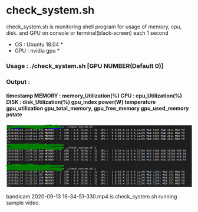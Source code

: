 # check_system.sh
check_system.sh is monitoring shell program for usage of memory, cpu, disk. and GPU on console or terminal(black-screen) each 1 second
* OS : Ubuntu 18.04 *
* GPU : nvidia gpu *
 

### Usage  : ./check_system.sh [GPU NUMBER(Default 0)]
### Output :
#### timestamp MEMORY : memory_Utilization(%) CPU : cpu_Utilization(%) DISK : disk_Utilization(%) gpu_index power(W) temperature gpu_utilization gpu_total_memory, gpu_free_memory gpu_used_memory pstate
![Running screen](./check_system_v0.1.PNG)

bandicam 2020-09-13 16-34-51-330.mp4 is check_system.sh running sample video.